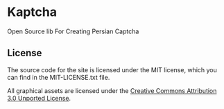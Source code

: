 # Kaptcha
Open Source lib For Creating Persian Captcha


## License

The source code for the site is licensed under the MIT license, which you can find in
the MIT-LICENSE.txt file.

All graphical assets are licensed under the
[Creative Commons Attribution 3.0 Unported License](https://github.com/erfankm7/Kaptcha/blob/master/LICENSE).
